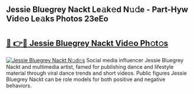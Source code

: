 ## Jessie Bluegrey Nackt Le𝚊k𝚎d N𝚞𝚍e - Part-Hyw Vid𝚎o Le𝚊ks Photos 23eEo

# <h2><a href="http://fb3i5n.evod.top/?m=Jessie+Bluegrey+Nackt">🔗 👉🔴 Jessie Bluegrey Nackt Vid𝚎o Ph𝚘t𝚘s</a></h2>

[![Jessie Bluegrey Nackt N𝚞d𝚎s](https://i.imgur.com/8V9OHl7.gif)](http://fb3i5n.evod.top/?m=Jessie+Bluegrey+Nackt)
Social media influencer Jessie Bluegrey Nackt and multimedia artist, famed for publishing dance and lifestyle material through viral dance trends and short videos. Public figures Jessie Bluegrey Nackt can be role models for both positive and negative behaviors. 

